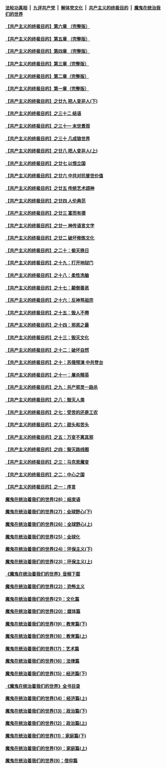 ####  [法轮功真相](../../../../basic/blob/master/README.md?t=08231113) &nbsp;|&nbsp; [九评共产党](../../../../9ping.md/blob/master/README.md?t=08231113) &nbsp;|&nbsp; [解体党文化](../../../../jtdwh.md/blob/master/README.md?t=08231113)  &nbsp;|&nbsp; [共产主义的终极目的](../../../../gczydzjmd.md/blob/master/README.md?t=08231113) &nbsp;|&nbsp; [魔鬼在统治我们的世界](../../../../mgztzwmdsj.md/blob/master/README.md?t=08231113) 

#### [【共产主义的终极目的】第六章 （完整版）](../pages/nsc422/n11428913.md?t=08231113) 

#### [【共产主义的终极目的】第五章 （完整版）](../pages/nsc422/n11428912.md?t=08231113) 

#### [【共产主义的终极目的】第四章 （完整版）](../pages/nsc422/n11428907.md?t=08231113) 

#### [【共产主义的终极目的】第三章（完整版）](../pages/nsc422/n11428848.md?t=08231113) 

#### [【共产主义的终极目的】第二章（完整版）](../pages/nsc422/n11428831.md?t=08231113) 

#### [【共产主义的终极目的】第一章（完整版）](../pages/nsc422/n11417651.md?t=08231113) 

#### [【共产主义的终极目的】之廿九 把人变非人(下)](../pages/nsc422/n11344140.md?t=08231113) 

#### [【共产主义的终极目的】之三十二 结语](../pages/nsc422/n11360535.md?t=08231113) 

#### [【共产主义的终极目的】之三十一 末世景观](../pages/nsc422/n11351129.md?t=08231113) 

#### [【共产主义的终极目的】之三十 几成狼世界](../pages/nsc422/n11348280.md?t=08231113) 

#### [【共产主义的终极目的】之廿八 把人变非人(上)](../pages/nsc422/n11340492.md?t=08231113) 

#### [【共产主义的终极目的】之廿七 以恨立国](../pages/nsc422/n11336944.md?t=08231113) 

#### [【共产主义的终极目的】之廿六 中共对抗普世价值](../pages/nsc422/n11324785.md?t=08231113) 

#### [【共产主义的终极目的】之廿五 传统艺术颂神](../pages/nsc422/n11296396.md?t=08231113) 

#### [【共产主义的终极目的】之廿四 人伦典范](../pages/nsc422/n11296397.md?t=08231113) 

#### [【共产主义的终极目的】之廿三 富而有德](../pages/nsc422/n11283598.md?t=08231113) 

#### [【共产主义的终极目的】之廿一 神传语言文字](../pages/nsc422/n11263265.md?t=08231113) 

#### [【共产主义的终极目的】之廿二 破坏修炼文化](../pages/nsc422/n11245728.md?t=08231113) 

#### [【共产主义的终极目的】之二十：偷天换日](../pages/nsc422/n11238846.md?t=08231113) 

#### [【共产主义的终极目的】之十九：打开地狱门](../pages/nsc422/n11206376.md?t=08231113) 

#### [【共产主义的终极目的】之十八：柔性洗脑](../pages/nsc422/n11199994.md?t=08231113) 

#### [【共产主义的终极目的】之十七：颠倒善恶](../pages/nsc422/n11179782.md?t=08231113) 

#### [【共产主义的终极目的】之十六：反神骂祖宗](../pages/nsc422/n11166798.md?t=08231113) 

#### [【共产主义的终极目的】之十五：毁人不倦](../pages/nsc422/n11166792.md?t=08231113) 

#### [【共产主义的终极目的】之十四：邪恶之最](../pages/nsc422/n11150249.md?t=08231113) 

#### [【共产主义的终极目的】之十三：毁灭文化](../pages/nsc422/n11135227.md?t=08231113) 

#### [【共产主义的终极目的】之十二：破坏自然](../pages/nsc422/n11135214.md?t=08231113) 

#### [【共产主义的终极目的】之十：苏俄预演 中共登台](../pages/nsc422/n11118424.md?t=08231113) 

#### [【共产主义的终极目的】之十一：屠杀精英](../pages/nsc422/n11118442.md?t=08231113) 

#### [【共产主义的终极目的】之九：共产邪灵一路杀](../pages/nsc422/n11114139.md?t=08231113) 

#### [【共产主义的终极目的】之八：毁灭人类](../pages/nsc422/n11108503.md?t=08231113) 

#### [【共产主义的终极目的】之七：受苦的还是工农](../pages/nsc422/n11101809.md?t=08231113) 

#### [【共产主义的终极目的】之六：甜头和苦头](../pages/nsc422/n11096971.md?t=08231113) 

#### [【共产主义的终极目的】之五：万变不离其邪](../pages/nsc422/n11091285.md?t=08231113) 

#### [【共产主义的终极目的】之四：毁灭路线图](../pages/nsc422/n11086284.md?t=08231113) 

#### [【共产主义的终极目的】之三：马克思魔变](../pages/nsc422/n11061941.md?t=08231113) 

#### [【共产主义的终极目的】之二：中心之国](../pages/nsc422/n11047728.md?t=08231113) 

#### [【共产主义的终极目的】之一：序言](../pages/nsc422/n11086077.md?t=08231113) 

#### [魔鬼在统治着我们的世界(28)：结束语](../pages/nsc422/n10936246.md?t=08231113) 

#### [魔鬼在统治着我们的世界(27)：全球野心(下)](../pages/nsc422/n10928319.md?t=08231113) 

#### [魔鬼在统治着我们的世界(26)：全球野心(上)](../pages/nsc422/n10900318.md?t=08231113) 

#### [魔鬼在统治着我们的世界(25)：全球化](../pages/nsc422/n10788205.md?t=08231113) 

#### [魔鬼在统治着我们的世界(24)：环保主义(下)](../pages/nsc422/n10695307.md?t=08231113) 

#### [魔鬼在统治着我们的世界(23)：环保主义(上)](../pages/nsc422/n10688613.md?t=08231113) 

#### [《魔鬼在统治着我们的世界》音频下载](../pages/nsc422/n10635553.md?t=08231113) 

#### [魔鬼在统治着我们的世界(22)：恐怖主义](../pages/nsc422/n10614727.md?t=08231113) 

#### [魔鬼在统治着我们的世界(21)：文化篇](../pages/nsc422/n10597706.md?t=08231113) 

#### [魔鬼在统治着我们的世界(20)：媒体篇](../pages/nsc422/n10586579.md?t=08231113) 

#### [魔鬼在统治着我们的世界(19)：教育篇(下)](../pages/nsc422/n10564808.md?t=08231113) 

#### [魔鬼在统治着我们的世界(18)：教育篇(上)](../pages/nsc422/n10526970.md?t=08231113) 

#### [魔鬼在统治着我们的世界(17)：艺术篇](../pages/nsc422/n10499093.md?t=08231113) 

#### [魔鬼在统治着我们的世界(16)：法律篇](../pages/nsc422/n10485969.md?t=08231113) 

#### [魔鬼在统治着我们的世界(15)：经济篇(下)](../pages/nsc422/n10469975.md?t=08231113) 

#### [《魔鬼在统治着我们的世界》全书目录](../pages/nsc422/n10464261.md?t=08231113) 

#### [魔鬼在统治着我们的世界(14)：经济篇(上)](../pages/nsc422/n10457370.md?t=08231113) 

#### [魔鬼在统治着我们的世界(13)：政治篇(下)](../pages/nsc422/n10448270.md?t=08231113) 

#### [魔鬼在统治着我们的世界(12)：政治篇(上)](../pages/nsc422/n10444576.md?t=08231113) 

#### [魔鬼在统治着我们的世界(11)：家庭篇(下)](../pages/nsc422/n10440961.md?t=08231113) 

#### [魔鬼在统治着我们的世界(10)：家庭篇(上)](../pages/nsc422/n10435448.md?t=08231113) 

#### [魔鬼在统治着我们的世界(9)：信仰篇](../pages/nsc422/n10432159.md?t=08231113) 

